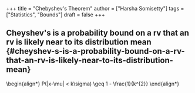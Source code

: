 +++
title = "Chebyshev's Theorem"
author = ["Harsha Somisetty"]
tags = ["Statistics", "Bounds"]
draft = false
+++

## Cheyshev's is a probability bound on a rv that an rv is likely near to its distribution mean {#cheyshev-s-is-a-probability-bound-on-a-rv-that-an-rv-is-likely-near-to-its-distribution-mean}

\begin{align\*}
P(|x-\mu| < k\sigma) \geq 1 - \frac{1}{k^{2}}
\end{align\*}